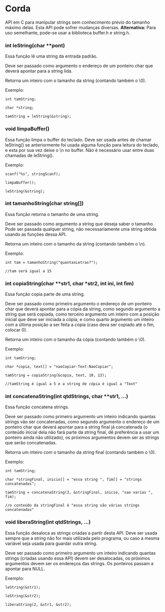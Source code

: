 # Corda
API em C para manipular strings sem conhecimento prévio do tamanho máximo delas. Esta API pode sofrer mudanças diversas. **Alternativa:** Para uso semelhante, pode-se usar a biblioteca buffer.h e string.h.

### int leString(char **pont)
Essa função lê uma string da entrada padrão.

Deve ser passado como argumento o endereço de um ponteiro char que deverá apontar para a string lida.

Retorna um inteiro com o tamanho da string (contando também o \0).

Exemplo:

`int tamString;`

`char *string;`

`tamString = leString(&string);`

### void limpaBuffer()
Essa função limpa o buffer do teclado. Deve ser usada antes de chamar leString() se anteriormente foi usada alguma função para leitura do teclado, e esta por sua vez deixe o \n no buffer. Não é necessário usar entre duas chamadas de leString().

Exemplo:

`scanf("%s", stringScanf);`

`limpaBuffer();`

`leString(&string);`

### int tamanhoString(char string[])
Essa função retorna o tamanho de uma string.

Deve ser passado como argumento a string que deseja saber o tamanho. Pode ser passada qualquer string, não necessariamente uma string obtida usando as funções dessa API.

Retorna um inteiro com o tamanho da string (contando também o \n).

Exemplo:

`int tam = tamanhoString("quantasLetras?");`

`//tam será igual a 15`

### int copiaString(char **str1, char *str2, int ini, int fim)
Essa função copia parte de uma string.

Deve ser passado como primeiro argumento o endereço de um ponteiro char que deverá apontar para a cópia da string, como segundo argumento a string que será copiada, como terceiro argumento um inteiro com a posição inicial que deve ser iniciada a cópia, e como quarto argumento um inteiro com a última posição a ser feita a cópia (caso deva ser copiado até o fim, colocar 0).

Retorna um inteiro com o tamanho da cópia (contando também o \0).

Exemplo:

`int tamString;`

`char *copia, text[] = "naoCopiar-Text-NaoCopiar";`

`tamString = copiaString(&copia, text, 10, 13);`

`//tamString é igual a 5 e a string de cópia é igual a "Text"`

### int concatenaString(int qtdStrings, char **str1, ...)
Essa função concatena strings.

Deve ser passado como primeiro argumento um inteiro indicando quantas strings vão ser concatenadas, como segundo argumento o endereço de um ponteiro char que deverá apontar para a string final já concatenada (o conteúdo inicial dela não fará parte da string final, dê preferência a usar um ponteiro ainda não utilizado), os próximos argumentos devem ser as strings que serão concatenadas.

Retorna um inteiro com o tamanho da string final (contando também o \0).

Exemplo:

`int tamString;`

`char *stringFinal, inicio[] = "essa string ", fim[] = "strings concatenadas";`

`tamString = concatenaString(3, &stringFinal, inicio, "sao varias ", fim);`

`//o conteúdo da stringFinal é "essa string são várias strings concatenadas"`

### void liberaString(int qtdStrings, ...)
Essa função desaloca as strings criadas a partir desta API. Deve ser usada sempre que a string não for mais utilizada pelo programa, ou caso a mesma variável seja usada para guardar outra string.

Deve ser passado como primeiro argumento um inteiro indicando quantas strings (criadas usando essa API) devem ser desalocadas, os próximos argumentos devem ser os endereços das strings. Os ponteiros passam a apontar para NULL.

Exemplo:

`leString(&str1);`

`leString(&str2);`

`liberaString(2, &str1, &str2);`
